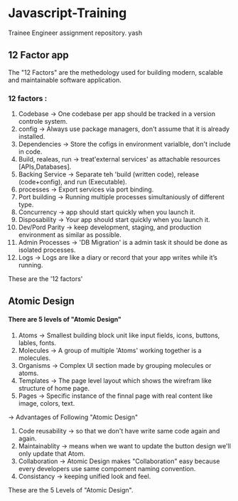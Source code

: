 # Javascript-Training
Trainee Engineer assignment repository. yash
## 12 Factor app

The "12 Factors" are the methedology used for building modern, scalable and maintainable software application.

### 12 factors : 
 1. Codebase -> One codebase per app should be tracked in a version controle system.
 2. config -> Always use package managers, don't assume that it is already installed. 
 3. Dependencies -> Store the cofigs in environment varialble, don't include in code.
 4. Build, realeas, run -> treat'external services' as attachable resources [APIs,Databases].      
 5. Backing Service -> Separate teh 'build (written code), release (code+config), and run (Executable).
 6. processes -> Export services via port binding.
 7. Port building -> Running multiple processes simultaniously of different type.
 8. Concurrency -> app should start quickly when you launch it.
 9. Disposability -> Your app should start quickly when you launch it.
 10. Dev/Pord Parity -> keep development, staging, and production environment as similar as possible.
 11. Admin Processes -> 'DB Migration' is a admin task it should be done as isolated processes.
 12. Logs -> Logs are like a diary or record that your app writes while it’s running.

 These are the '12 factors'


## Atomic Design

#### There are 5 levels of "Atomic Design"

1. Atoms -> Smallest building block unit like input fields, icons, buttons, lables, fonts. 
2. Molecules -> A group of multiple 'Atoms' working together is a molecules.
3. Organisms -> Complex UI section made by grouping molecules or atoms.
4. Templates -> The page level layout which shows the wirefram like structure of home page.
5. Pages -> Specific instance of the finnal page with real content like image, colors, text.




-> Advantages of Following "Atomic Design"
1. Code reusability -> so that we don't have write same code again and again.
2. Maintainablity -> means when we want to update the button design we'll only update that Atom.
3. Collaboration -> Atomic Design makes "Collaboration" easy because every developers use same compoment naming convention.
4. Consistancy -> keeping unified look and feel.

These are the 5 Levels of "Atomic Design".
